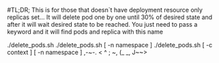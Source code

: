 #TL;DR;
This is for those that doesn`t have deployment resource only replicas set...
It will delete pod one by one until 30% of desired state and after it will wait desired state to be reached.
You just need to pass a keyword and it will find pods and replica with this name

./delete_pods.sh <keyword>
./delete_pods.sh [ -n namespace ] <keyword>
./delete_pods.sh [ -c context ] [ -n namespace ] <keyword>
                                                 ,-~-.
                                                < ^ ; ~,
                                                 (_  _,
                                                  J~~>

